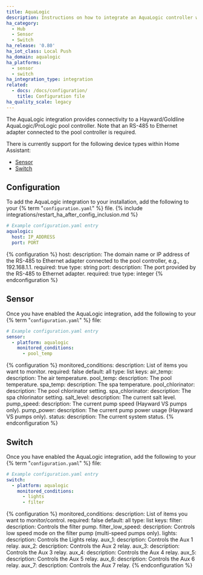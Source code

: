 ```yaml
---
title: AquaLogic
description: Instructions on how to integrate an AquaLogic controller within Home Assistant.
ha_category:
  - Hub
  - Sensor
  - Switch
ha_release: '0.80'
ha_iot_class: Local Push
ha_domain: aqualogic
ha_platforms:
  - sensor
  - switch
ha_integration_type: integration
related:
  - docs: /docs/configuration/
    title: Configuration file
ha_quality_scale: legacy
---
```


The AquaLogic integration provides connectivity to a Hayward/Goldline AquaLogic/ProLogic pool controller. Note that an RS-485 to Ethernet adapter connected to the pool controller is required.

There is currently support for the following device types within Home Assistant:

- [Sensor](#sensor)
- [Switch](#switch)

## Configuration

To add the AquaLogic integration to your installation, add the following to your {% term "`configuration.yaml`" %} file.
{% include integrations/restart_ha_after_config_inclusion.md %}

```yaml
# Example configuration.yaml entry
aqualogic:
  host: IP_ADDRESS
  port: PORT
```

{% configuration %}
host:
  description: The domain name or IP address of the RS-485 to Ethernet adapter connected to the pool controller, e.g., 192.168.1.1.
  required: true
  type: string
port:
  description: The port provided by the RS-485 to Ethernet adapter.
  required: true
  type: integer
{% endconfiguration %}

## Sensor

Once you have enabled the AquaLogic integration, add the following to your {% term "`configuration.yaml`" %} file:

```yaml
# Example configuration.yaml entry
sensor:
  - platform: aqualogic
    monitored_conditions:
      - pool_temp
```

{% configuration %}
monitored_conditions:
  description: List of items you want to monitor.
  required: false
  default: all
  type: list
  keys:
    air_temp:
      description: The air temperature.
    pool_temp:
      description: The pool temperature.
    spa_temp:
      description: The spa temperature.
    pool_chlorinator:
      description: The pool chlorinator setting.
    spa_chlorinator:
      description: The spa chlorinator setting.
    salt_level:
      description: The current salt level.
    pump_speed:
      description: The current pump speed (Hayward VS pumps only).
    pump_power:
      description: The current pump power usage (Hayward VS pumps only).
    status:
      description: The current system status.
{% endconfiguration %}

## Switch

Once you have enabled the AquaLogic integration, add the following to your {% term "`configuration.yaml`" %} file:

```yaml
# Example configuration.yaml entry
switch:
  - platform: aqualogic
    monitored_conditions:
      - lights
      - filter
```

{% configuration %}
monitored_conditions:
  description: List of items you want to monitor/control.
  required: false
  default: all
  type: list
  keys:
    filter:
      description: Controls the filter pump.
    filter_low_speed:
      description: Controls low speed mode on the filter pump (multi-speed pumps only).
    lights:
      description: Controls the Lights relay.
    aux_1:
      description: Controls the Aux 1 relay.
    aux_2:
      description: Controls the Aux 2 relay.
    aux_3:
      description: Controls the Aux 3 relay.
    aux_4:
      description: Controls the Aux 4 relay.
    aux_5:
      description: Controls the Aux 5 relay.
    aux_6:
      description: Controls the Aux 6 relay.
    aux_7:
      description: Controls the Aux 7 relay.
{% endconfiguration %}
